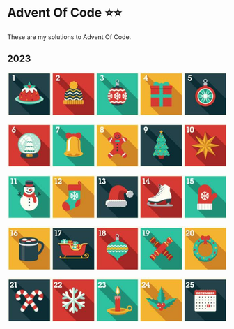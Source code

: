 # Advent Of Code ⭐⭐

These are my solutions to Advent Of Code.

## 2023

<a href="https://github.com/lvainio/Advent-Of-Code-2023/tree/main/2023/day1"><img src="assets/day_1.jpg" alt="alt text" width="20%" /></a><a href="https://github.com/lvainio/Advent-Of-Code-2023/tree/main/2023/day2"><img src="assets/day_2.jpg" alt="alt text" width="20%" /></a><a href="https://github.com/lvainio/Advent-Of-Code-2023/tree/main/2023/day3"><img src="assets/day_3.jpg" alt="alt text" width="20%" /></a><a href="https://github.com/lvainio/Advent-Of-Code-2023/tree/main/2023/day4"><img src="assets/day_4.jpg" alt="alt text" width="20%" /></a><a href="https://github.com/lvainio/Advent-Of-Code-2023/tree/main/2023/day5"><img src="assets/day_5.jpg" alt="alt text" width="20%" /></a>

<a href="https://github.com/lvainio/Advent-Of-Code-2023/tree/main/2023/day6"><img src="assets/day_6.jpg" alt="alt text" width="20%" /></a><a href="https://github.com/lvainio/Advent-Of-Code-2023/tree/main/2023/day7"><img src="assets/day_7.jpg" alt="alt text" width="20%" /></a><a href="https://github.com/lvainio/Advent-Of-Code-2023/tree/main/2023/day8"><img src="assets/day_8.jpg" alt="alt text" width="20%" /></a><a href="https://github.com/lvainio/Advent-Of-Code-2023/tree/main/2023/day9"><img src="assets/day_9.jpg" alt="alt text" width="20%" /></a><a href="https://github.com/lvainio/Advent-Of-Code-2023/tree/main/2023/day10"><img src="assets/day_10.jpg" alt="alt text" width="20%" /></a>

<a href="https://github.com/lvainio/Advent-Of-Code-2023/tree/main/2023/day11"><img src="assets/day_11.jpg" alt="alt text" width="20%" /></a><a href="https://github.com/lvainio/Advent-Of-Code-2023/tree/main/2023/day12"><img src="assets/day_12.jpg" alt="alt text" width="20%" /></a><a href="https://github.com/lvainio/Advent-Of-Code-2023/tree/main/2023/day13"><img src="assets/day_13.jpg" alt="alt text" width="20%" /></a><a href="https://github.com/lvainio/Advent-Of-Code-2023/tree/main/2023/day14"><img src="assets/day_14.jpg" alt="alt text" width="20%" /></a><a href="https://github.com/lvainio/Advent-Of-Code-2023/tree/main/2023/day15"><img src="assets/day_15.jpg" alt="alt text" width="20%" /></a>

<a href="https://github.com/lvainio/Advent-Of-Code-2023/tree/main/2023/day16"><img src="assets/day_16.jpg" alt="alt text" width="20%" /></a><a href="https://github.com/lvainio/Advent-Of-Code-2023/tree/main/2023/day17"><img src="assets/day_17.jpg" alt="alt text" width="20%" /></a><a href="https://github.com/lvainio/Advent-Of-Code-2023/tree/main/2023/day18"><img src="assets/day_18.jpg" alt="alt text" width="20%" /></a><a href="https://github.com/lvainio/Advent-Of-Code-2023/tree/main/2023/day19"><img src="assets/day_19.jpg" alt="alt text" width="20%" /></a><a href="https://github.com/lvainio/Advent-Of-Code-2023/tree/main/2023/day20"><img src="assets/day_20.jpg" alt="alt text" width="20%" /></a>

<a href="https://github.com/lvainio/Advent-Of-Code-2023/tree/main/2023/day21"><img src="assets/day_21.jpg" alt="alt text" width="20%" /></a><a href="https://github.com/lvainio/Advent-Of-Code-2023/tree/main/2023/day22"><img src="assets/day_22.jpg" alt="alt text" width="20%" /></a><a href="https://github.com/lvainio/Advent-Of-Code-2023/tree/main/2023/day23"><img src="assets/day_23.jpg" alt="alt text" width="20%" /></a><a href="https://github.com/lvainio/Advent-Of-Code-2023/tree/main/2023/day24"><img src="assets/day_24.jpg" alt="alt text" width="20%" /></a><a href="https://github.com/lvainio/Advent-Of-Code-2023/tree/main/2023/day25"><img src="assets/day_25.jpg" alt="alt text" width="20%" /></a>
